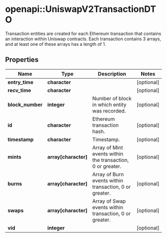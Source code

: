# openapi::UniswapV2TransactionDTO

Transaction entities are created for each Ethereum transaction that contains an interaction within Uniswap contracts. Each transaction contains 3 arrays, and at least one of these arrays has a length of 1.

## Properties
Name | Type | Description | Notes
------------ | ------------- | ------------- | -------------
**entry_time** | **character** |  | [optional] 
**recv_time** | **character** |  | [optional] 
**block_number** | **integer** | Number of block in which entity was recorded. | [optional] 
**id** | **character** | Ethereum transaction hash. | [optional] 
**timestamp** | **character** | Timestamp. | [optional] 
**mints** | **array[character]** | Array of Mint events within the transaction, 0 or greater. | [optional] 
**burns** | **array[character]** | Array of Burn events within transaction, 0 or greater. | [optional] 
**swaps** | **array[character]** | Array of Swap events within transaction, 0 or greater. | [optional] 
**vid** | **integer** |  | [optional] 


